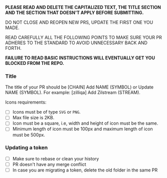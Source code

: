 **PLEASE READ AND DELETE THE CAPITALIZED TEXT, THE TITLE SECTION AND THE SECTION THAT DOESN'T APPLY BEFORE SUBMITTING.**

DO NOT CLOSE AND REOPEN NEW PRS, UPDATE THE FIRST ONE YOU MADE.

READ CAREFULLY ALL THE FOLLOWING POINTS TO MAKE SURE YOUR PR ADHERES TO THE STANDARD TO AVOID UNNECESSARY BACK AND FORTH.

**FAILURE TO READ BASIC INSTRUCTIONS WILL EVENTUALLY GET YOU BLOCKED FROM THE REPO.**

### Title
The title of your PR should be [CHAIN] Add NAME (SYMBOL) or Update NAME (SYMBOL). For example: [zilliqa] Add Zilstream (STREAM).

Icons requirements:
- [ ] Icons must be of type `SVG` or `PNG`.
- [ ] Max file size is 2KB.
- [ ] Icon must be a square, i.e, width and height of icon must be the same.
- [ ] Minimum length of icon must be 100px and maximum length of icon must be 500px.

### Updating a token

- [ ] Make sure to rebase or clean your history
- [ ] PR doesn't have any merge conflict
- [ ] In case you are migrating a token, delete the old folder in the same PR